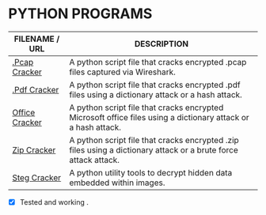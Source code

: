 # PYTHON PROGRAMS

| FILENAME / URL | DESCRIPTION |
|----------------|-------------|
| [.Pcap Cracker](https://github.com/BroadbentT/PCAP-CRACKER) | A python script file that cracks encrypted .pcap files captured via Wireshark.|
| [.Pdf Cracker](https://github.com/BroadbentT/PDF-CRACKER) | A python script file that cracks encrypted .pdf files using a dictionary attack or a hash attack. |
| [Office Cracker](https://github.com/BroadbentT/OFFICE-CRACKER) |A python script file that cracks encrypted Microsoft office files using a dictionary attack or a hash attack.|
| [Zip Cracker](https://github.com/BroadbentT/ZIP-CRACKER) |A python script file that cracks encrypted .zip files using a dictionary attack or a brute force attack attack.|
| [Steg Cracker](https://github.com/BroadbentT/STEG-MASTER) |A python utility tools to decrypt hidden data embedded within images.|

- [X] Tested and working .
